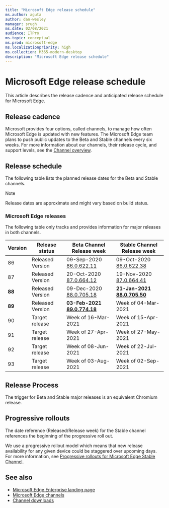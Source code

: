 ```yaml
---
title: "Microsoft Edge release schedule"
ms.author: aguta
author: dan-wesley
manager: srugh
ms.date: 02/08/2021
audience: ITPro
ms.topic: conceptual
ms.prod: microsoft-edge
ms.localizationpriority: high
ms.collection: M365-modern-desktop
description: "Microsoft Edge release schedule"
---
```


# Microsoft Edge release schedule

This article describes the release cadence and anticipated release schedule for Microsoft Edge.

## Release cadence

Microsoft provides four options, called channels, to manage how often Microsoft Edge is updated with new features. The Microsoft Edge team plans to push public updates to the Beta and Stable channels every six weeks. For more information about our channels, their release cycle, and support levels, see the [Channel overview](https://docs.microsoft.com/DeployEdge/microsoft-edge-channels#channel-overview).

## Release schedule

The following table lists the planned release dates for the Beta and Stable channels.

> [!NOTE]
> Release dates are approximate and might vary based on build status.

### Microsoft Edge releases

The following table only tracks and provides information for major releases in both channels.

| Version | Release status | Beta Channel<br>Release week | Stable Channel<br>Release week |
|---------|-----|------|--------|
| 86 | Released<br>Version | 09-Sep-2020<br>[86.0.622.11](https://docs.microsoft.com/DeployEdge/microsoft-edge-relnote-beta-channel#version-86062211-september-9) | 09-Oct-2020<br>[86.0.622.38](https://docs.microsoft.com/deployedge/microsoft-edge-relnote-stable-channel#version-86062238-october-9) |
| 87 | Released<br>Version | 20-Oct-2020<br>[87.0.664.12](https://docs.microsoft.com/deployedge/microsoft-edge-relnote-beta-channel#version-87066412--october-20) | 19-Nov-2020<br>[87.0.664.41](https://docs.microsoft.com/deployedge/microsoft-edge-relnote-stable-channel#version-87066441-november-19) |
| **88** | Released<br>Version | 09-Dec-2020<br>[88.0.705.18](https://docs.microsoft.com/deployedge/microsoft-edge-relnote-beta-channel#version-88070518-december-9) | **21-Jan-2021**<br>**[88.0.705.50](https://docs.microsoft.com/deployedge/microsoft-edge-relnote-stable-channel#version-88070550-january-21)**|
| **89** | Released<br>Version | **03-Feb-2021**<br>**[89.0.774.18](https://docs.microsoft.com/deployedge/microsoft-edge-relnote-beta-channel#version-89077418-february-3)** | Week of 04-Mar-2021 |
| 90 | Target release | Week of 16-Mar-2021 | Week of 15-Apr-2021 |
| 91 | Target release | Week of 27-Apr-2021 | Week of 27-May-2021 |
| 92 | Target release | Week of 08-Jun-2021 | Week of 22-Jul-2021 |
| 93 | Target release | Week of 03-Aug-2021 | Week of 02-Sep-2021 |

## Release Process

The trigger for Beta and Stable major releases is an equivalent Chromium release.

## Progressive rollouts

The date reference (Released/Release week) for the Stable channel references the beginning of the progressive roll out.

We use a progressive rollout model which means that new release availability for any given device could be staggered over upcoming days. For more information, see [Progressive rollouts for Microsoft Edge Stable Channel](microsoft-edge-update-progressive-rollout.md).

## See also

- [Microsoft Edge Enterprise landing page](https://aka.ms/EdgeEnterprise)
- [Microsoft Edge channels](microsoft-edge-channels.md)
- [Channel downloads](https://www.microsoft.com/edge/business/download)